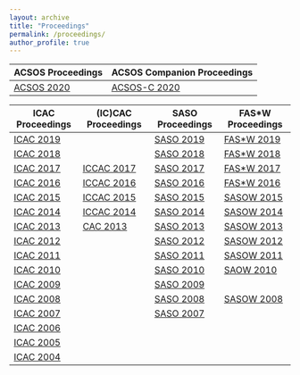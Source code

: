 ```yaml
---
layout: archive
title: "Proceedings"
permalink: /proceedings/
author_profile: true
---
```

ACSOS Proceedings | ACSOS Companion Proceedings |
--- | --- | 
[ACSOS 2020](https://ieeexplore.ieee.org/xpl/conhome/9189891/proceeding) |  [ACSOS-C 2020](https://ieeexplore.ieee.org/xpl/conhome/9190002/proceeding)

ICAC Proceedings | (IC)CAC Proceedings | SASO Proceedings | FAS*W Proceedings
--- | --- | --- | --- |
[ICAC 2019](https://ieeexplore.ieee.org/xpl/conhome/8826228/proceeding) |  |  [SASO 2019](https://ieeexplore.ieee.org/xpl/conhome/8765675/proceeding) | [FAS*W 2019](https://ieeexplore.ieee.org/xpl/conhome/8785421/proceeding)
[ICAC 2018](https://ieeexplore.ieee.org/xpl/conhome/8496900/proceeding) | | [SASO 2018](https://ieeexplore.ieee.org/xpl/conhome/8613687/proceeding) | [FAS*W 2018](https://ieeexplore.ieee.org/xpl/conhome/8598461/proceeding) |
[ICAC 2017](https://ieeexplore.ieee.org/xpl/conhome/8004094/proceeding) | [ICCAC 2017](https://ieeexplore.ieee.org/xpl/conhome/8063635/proceeding) | [SASO 2017](https://ieeexplore.ieee.org/xpl/conhome/8063636/proceeding) | [FAS*W 2017](https://ieeexplore.ieee.org/xpl/conhome/8063634/proceeding) |
[ICAC 2016](https://ieeexplore.ieee.org/xpl/conhome/7572801/proceeding) | [ICCAC 2016](https://ieeexplore.ieee.org/xpl/conhome/7771796/proceeding) | [SASO 2016](https://ieeexplore.ieee.org/xpl/conhome/7774239/proceeding) | [FAS*W 2016](https://ieeexplore.ieee.org/xpl/conhome/7784661/proceeding) |
[ICAC 2015](https://ieeexplore.ieee.org/xpl/conhome/7264388/proceeding) | [ICCAC 2015](https://ieeexplore.ieee.org/xpl/conhome/7311005/proceeding) | [SASO 2015](https://ieeexplore.ieee.org/xpl/conhome/7304000/proceeding) | [SASOW 2015](https://ieeexplore.ieee.org/xpl/conhome/7305895/proceeding) |
[ICAC 2014](https://www.usenix.org/conference/icac14) | [ICCAC 2014](https://ieeexplore.ieee.org/xpl/conhome/7021860/proceeding) |[SASO 2014](https://ieeexplore.ieee.org/xpl/conhome/6998166/proceeding) | [SASOW 2014](https://ieeexplore.ieee.org/xpl/conhome/7055964/proceeding) |
[ICAC 2013](https://www.usenix.org/conference/icac13) | [CAC 2013](https://dl.acm.org/citation.cfm?id=2494621) | [SASO 2013](https://ieeexplore.ieee.org/xpl/conhome/6657101/proceeding) | [SASOW 2013](https://ieeexplore.ieee.org/xpl/conhome/6802827/proceeding) |
[ICAC 2012](https://dl.acm.org/citation.cfm?id=2371536) |  | [SASO 2012](https://ieeexplore.ieee.org/xpl/conhome/6391323/proceeding) | [SASOW 2012](https://ieeexplore.ieee.org/xpl/conhome/6497699/proceeding) |
[ICAC 2011](https://dl.acm.org/citation.cfm?doid=1998582) | | [SASO 2011](https://ieeexplore.ieee.org/xpl/conhome/6062618/proceeding) | [SASOW 2011](https://ieeexplore.ieee.org/xpl/conhome/6114263/proceeding) |
[ICAC 2010](https://dl.acm.org/citation.cfm?doid=1809049) | | [SASO 2010](https://ieeexplore.ieee.org/xpl/conhome/5628460/proceeding) | [SAOW 2010](https://ieeexplore.ieee.org/xpl/conhome/5729428/proceeding) |
[ICAC 2009](https://dl.acm.org/citation.cfm?doid=1555228) | |  [SASO 2009](https://ieeexplore.ieee.org/xpl/conhome/5298382/proceeding) | |
[ICAC 2008](https://ieeexplore.ieee.org/xpl/conhome/4550812/proceeding) | | [SASO 2008](https://ieeexplore.ieee.org/xpl/conhome/4663390/proceeding) | [SASOW 2008](https://ieeexplore.ieee.org/xpl/conhome/4800625/proceeding) |
[ICAC 2007](https://ieeexplore.ieee.org/xpl/conhome/4273085/proceeding) | | [SASO 2007](https://ieeexplore.ieee.org/xpl/conhome/4274871/proceeding) |  |
[ICAC 2006](https://ieeexplore.ieee.org/xpl/conhome/11035/proceeding) | | | |
[ICAC 2005](https://ieeexplore.ieee.org/xpl/conhome/10030/proceeding) | | | |
[ICAC 2004](https://ieeexplore.ieee.org/xpl/conhome/9121/proceeding) | | | |
